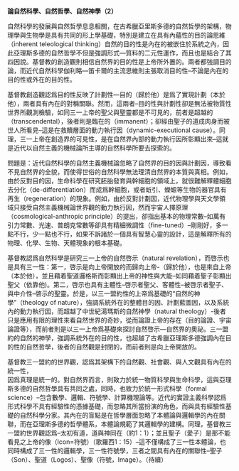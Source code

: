 **論自然科學、自然哲學、自然神學（2）**

自然科學的發展與自然哲學息息相關，在古希臘亞里斯多德的自然哲學的架構，物理學與生物學是具有共同的形上學基礎，特別是建立在具有內蘊性的目的論思維（inherent teleological thinking）自然的目的性是內在的被嵌住於系統之內，因此亞理斯多德的自然哲學不但是強調形式—質料的二元性運作，而且也是結合了其四因說。基督教的創造觀則相信自然界的目的性是上帝所外置的。兩者都強調目的論，而近代自然科學伽利略—笛卡爾的主流思維則主張取消目的性–不論是內在的目的性或外在的目的性。

基督教創造觀認爲目的性反映了計劃性—目的（歸於他）是爲了實現計劃（本於他），兩者具有內在的對稱關聯。然而，這兩者–目的性與計劃性卻是無法被物質性世界所觀測檢驗，如同三一上帝的聖父與聖靈都是不可見的，前者是超越的（transcendental），後者則是臨在的（immanent）；卻經由聖子的道成肉身而被世人所看見–這是在救贖層面的動力執行因（dynamic-executional cause）。同理，三一上帝在創造界的可見性，是在自然界內部的動力執行因所彰顯出來–這就是近代以自然主義的機械論所主導的自然科學所要去探索的。

問題是：近代自然科學的自然主義機械論忽略了自然界的目的因與計劃因，導致看不見自然界的全貌，而使得世俗的自然科學無法理清自然界的本質與真相。例如，由於反對目的因，生命科學在研究胚胎發育與幹細胞的領域上，就很難解釋體細胞去分化（de-differentiation）而成爲幹細胞，或者蚯引、蠑螈等生物的器官具有再生（regeneration）的現象。例如，由於反對計劃因，近代物理學與天文學領域只接受自然主義機械論世界觀的動力執行因，然而宇宙人擇原理（cosmological-anthropic principle）的提出，卻指出基本的物理常數–如萬有引力常數、光速、普朗克常數等卻具有精細微調性（fine-tuned）–剛剛好，多一點不行，少一點也不行，如果不訴諸於一個具有智慧心靈的設計，這是解釋所有的物理、化學、生物、天體現象的根本基礎。

基督教認爲自然科學是研究三一上帝的自然啓示（natural revelation），而啓示也是具有三一性：第一，啓示是向上帝開放的而歸向上帝-（歸於他），也是來自上帝（本於他），並且藉着聖道邏格斯而彰顯出上帝的神性與大能–如同藉着聖子彰顯出聖父（依靠他)。第二，啓示也具有主體性–啓示者聖父、客體性–被啓示者聖子、與中介性–啓示的聖靈。於是，以三一盟約性的上帝爲基礎的“自然的神學”（theology of nature），強調系統外在的整體目的因、計劃藍圖因，以及系統內的動力執行因，而超越了中世紀湯瑪斯的自然神學（natural theology）-後者只是應用有限的理性來看自然世界的奇妙，從而論證上帝的存在（目的論證、宇宙論證等），而前者則是以三一上帝爲基礎來探討自然啓示—自然界的奧祕。三一盟約的自然的神學，強調系統外在的目的性，也超越了古希臘亞理斯多德強調內在目的性的自然哲學，後者的自然觀是封閉的，而前者則是向上帝開放的。

基督教三一盟約的世界觀，認爲其架構下的自然觀、社會觀、與人文觀具有內在的統一性，  
因爲真理是統一的。對自然界而言，則致力於統一物質科學與生命科學，這與亞理斯多德的自然哲學具有共同之處，同時，也致力於統一形式科學（formal science）–包含數學、邏輯、符號學、計算機理論等。近代的實證主義科學認爲形式科學不具有經驗性的憑據基礎，而忽略其所當扮演的角色，而與具有經驗性基礎的自然科學分家。其內在的盲點是在哲學層面忽略了本體論與邏輯學的內在關聯，而在亞理斯多德的哲學體系，本體論規範了其邏輯學的建構。同理，基督教三一盟約世界觀認爲–太初有道，道與神同在（約1：1）；並且聖子（愛子）是那不能看見之上帝的像（Icon=符號）（歌羅西1：15）–這不僅構成了三一性本體論，也同時構成了三一性的邏輯學，三一性符號學，三者之間具有內在的關聯性–聖子（Son）、聖道（Logos）、聖像（符號，Image）。（待續）